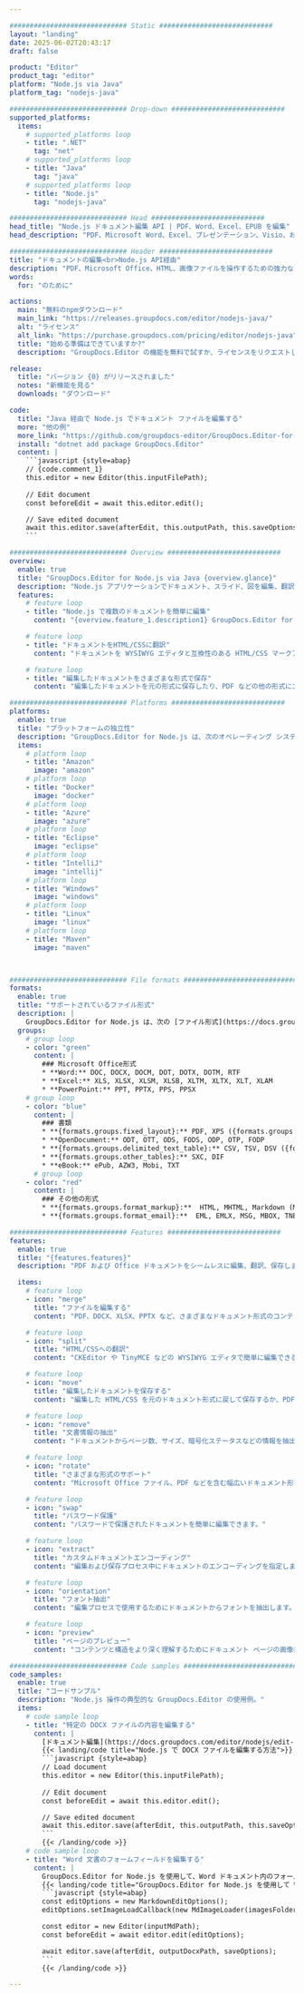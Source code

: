 ```yaml
---

############################# Static ############################
layout: "landing"
date: 2025-06-02T20:43:17
draft: false

product: "Editor"
product_tag: "editor"
platform: "Node.js via Java"
platform_tag: "nodejs-java"

############################# Drop-down ############################
supported_platforms:
  items:
    # supported_platforms loop
    - title: ".NET"
      tag: "net"
    # supported_platforms loop
    - title: "Java"
      tag: "java"
    # supported_platforms loop
    - title: "Node.js"
      tag: "nodejs-java"

############################# Head ############################
head_title: "Node.js ドキュメント編集 API | PDF、Word、Excel、EPUB を編集"
head_description: "PDF、Microsoft Word、Excel、プレゼンテーション、Visio、および画像形式のドキュメント ページを編集、翻訳、保存するための Node.js ドキュメント編集 API。"

############################# Header ############################
title: "ドキュメントの編集<br>Node.js API経由"
description: "PDF、Microsoft Office、HTML、画像ファイルを操作するための強力なエディター API。"
words:
  for: "のために"

actions:
  main: "無料のnpmダウンロード"
  main_link: "https://releases.groupdocs.com/editor/nodejs-java/"
  alt: "ライセンス"
  alt_link: "https://purchase.groupdocs.com/pricing/editor/nodejs-java"
  title: "始める準備はできていますか?"
  description: "GroupDocs.Editor の機能を無料で試すか、ライセンスをリクエストしてください。"

release:
  title: "バージョン {0} がリリースされました"
  notes: "新機能を見る"
  downloads: "ダウンロード"

code:
  title: "Java 経由で Node.js でドキュメント ファイルを編集する"
  more: "他の例"
  more_link: "https://github.com/groupdocs-editor/GroupDocs.Editor-for-Node.js-via-Java"
  install: "dotnet add package GroupDocs.Editor"
  content: |
    ```javascript {style=abap}   
    // {code.comment_1}
    this.editor = new Editor(this.inputFilePath);
        
    // Edit document
    const beforeEdit = await this.editor.edit();

    // Save edited document
    await this.editor.save(afterEdit, this.outputPath, this.saveOptions);
    ```

############################# Overview ############################
overview:
  enable: true
  title: "GroupDocs.Editor for Node.js via Java {overview.glance}"
  description: "Node.js アプリケーションでドキュメント、スライド、図を編集、翻訳、保存するための API。"
  features:
    # feature loop
    - title: "Node.js で複数のドキュメントを簡単に編集"
      content: "{overview.feature_1.description1} GroupDocs.Editor for Node.js via Java {overview.feature_1.description2}"

    # feature loop
    - title: "ドキュメントをHTML/CSSに翻訳"
      content: "ドキュメントを WYSIWYG エディタと互換性のある HTML/CSS マークアップに変換し、Web 環境で簡単かつ効率的にドキュメントを編集できるようにします。"

    # feature loop
    - title: "編集したドキュメントをさまざまな形式で保存"
      content: "編集したドキュメントを元の形式に保存したり、PDF などの他の形式にエクスポートしたりして、柔軟性と互換性を確保します。"

############################# Platforms ############################
platforms:
  enable: true
  title: "プラットフォームの独立性"
  description: "GroupDocs.Editor for Node.js は、次のオペレーティング システム、フレームワーク、およびパッケージ マネージャーをサポートします。"
  items:
    # platform loop
    - title: "Amazon"
      image: "amazon"
    # platform loop
    - title: "Docker"
      image: "docker"
    # platform loop
    - title: "Azure"
      image: "azure"
    # platform loop
    - title: "Eclipse"
      image: "eclipse"
    # platform loop
    - title: "IntelliJ"
      image: "intellij"
    # platform loop
    - title: "Windows"
      image: "windows"
    # platform loop
    - title: "Linux"
      image: "linux"
    # platform loop
    - title: "Maven"
      image: "maven"



############################# File formats ############################
formats:
  enable: true
  title: "サポートされているファイル形式"
  description: |
    GroupDocs.Editor for Node.js は、次の [ファイル形式](https://docs.groupdocs.com/editor/nodejs/supported-document-formats/) での操作をサポートします。 ([{formats.full_list}](https://docs.groupdocs.com/editor/net/supported-document-formats/)).
  groups:
    # group loop
    - color: "green"
      content: |
        ### Microsoft Office形式
        * **Word:** DOC, DOCX, DOCM, DOT, DOTX, DOTM, RTF
        * **Excel:** XLS, XLSX, XLSM, XLSB, XLTM, XLTX, XLT, XLAM
        * **PowerPoint:** PPT, PPTX, PPS, PPSX
    # group loop
    - color: "blue"
      content: |
        ### 書類
        * **{formats.groups.fixed_layout}:** PDF, XPS ({formats.groups.export_only})
        * **OpenDocument:** ODT, OTT, ODS, FODS, ODP, OTP, FODP
        * **{formats.groups.delimited_text_table}:** CSV, TSV, DSV ({formats.groups.arbitrary_separator})
        * **{formats.groups.other_tables}:** SXC, DIF
        * **eBook:** ePub, AZW3, Mobi, TXT
      # group loop
    - color: "red"
      content: |
        ### その他の形式
        * **{formats.groups.format_markup}:**  HTML, MHTML, Markdown (MD), XML, CHM, JSON
        * **{formats.groups.format_email}:**  EML, EMLX, MSG, MBOX, TNEF, MHT, PST, OFT, OST, VCF, ICS

############################# Features ############################
features:
  enable: true
  title: "{features.features}"
  description: "PDF および Office ドキュメントをシームレスに編集、翻訳、保存します。"

  items:
    # feature loop
    - icon: "merge"
      title: "ファイルを編集する"
      content: "PDF、DOCX、XLSX、PPTX など、さまざまなドキュメント形式のコンテンツを編集します。"

    # feature loop
    - icon: "split"
      title: "HTML/CSSへの翻訳"
      content: "CKEditor や TinyMCE などの WYSIWYG エディタで簡単に編集できるように、ドキュメントを HTML/CSS に変換します。"

    # feature loop
    - icon: "move"
      title: "編集したドキュメントを保存する"
      content: "編集した HTML/CSS を元のドキュメント形式に戻して保存するか、PDF にエクスポートします。"

    # feature loop
    - icon: "remove"
      title: "文書情報の抽出"
      content: "ドキュメントからページ数、サイズ、暗号化ステータスなどの情報を抽出します。"

    # feature loop
    - icon: "rotate"
      title: "さまざまな形式のサポート"
      content: "Microsoft Office ファイル、PDF などを含む幅広いドキュメント形式を編集します。"

    # feature loop
    - icon: "swap"
      title: "パスワード保護"
      content: "パスワードで保護されたドキュメントを簡単に編集できます。"

    # feature loop
    - icon: "extract"
      title: "カスタムドキュメントエンコーディング"
      content: "編集および保存プロセス中にドキュメントのエンコーディングを指定します。"

    # feature loop
    - icon: "orientation"
      title: "フォント抽出"
      content: "編集プロセスで使用するためにドキュメントからフォントを抽出します。"

    # feature loop
    - icon: "preview"
      title: "ページのプレビュー"
      content: "コンテンツと構造をより深く理解するためにドキュメント ページの画像表現を生成します。"

############################# Code samples ############################
code_samples:
  enable: true
  title: "コードサンプル"
  description: "Node.js 操作の典型的な GroupDocs.Editor の使用例。"
  items:
    # code sample loop
    - title: "特定の DOCX ファイルの内容を編集する"
      content: |
        [ドキュメント編集](https://docs.groupdocs.com/editor/nodejs/edit-document/) 機能を使用すると、DOCX ファイルをロード、編集、保存できます。 Node.js を使用してドキュメント編集を実現する方法の例を次に示します。
        {{< landing/code title="Node.js で DOCX ファイルを編集する方法">}}
        ```javascript {style=abap}   
        // Load document
        this.editor = new Editor(this.inputFilePath);
        
        // Edit document
        const beforeEdit = await this.editor.edit();

        // Save edited document
        await this.editor.save(afterEdit, this.outputPath, this.saveOptions);
        ```
        {{< /landing/code >}}
    # code sample loop
    - title: "Word 文書のフォームフィールドを編集する"
      content: |
        GroupDocs.Editor for Node.js を使用して、Word ドキュメント内のフォーム フィールドを簡単に編集します。 Node.js を使用して Word 文書のフォーム フィールドを編集する方法は次のとおりです。
        {{< landing/code title="GroupDocs.Editor for Node.js を使用して Word 文書のフォーム フィールドを編集する方法">}}
        ```javascript {style=abap}   
        const editOptions = new MarkdownEditOptions();
        editOptions.setImageLoadCallback(new MdImageLoader(imagesFolder));

        const editor = new Editor(inputMdPath);
        const beforeEdit = await editor.edit(editOptions);

        await editor.save(afterEdit, outputDocxPath, saveOptions);
        ```
        {{< /landing/code >}}

---
```

